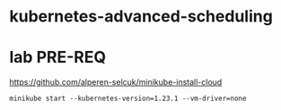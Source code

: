 # kubernetes-advanced-scheduling

# lab PRE-REQ

https://github.com/alperen-selcuk/minikube-install-cloud

```
minikube start --kubernetes-version=1.23.1 --vm-driver=none
```
